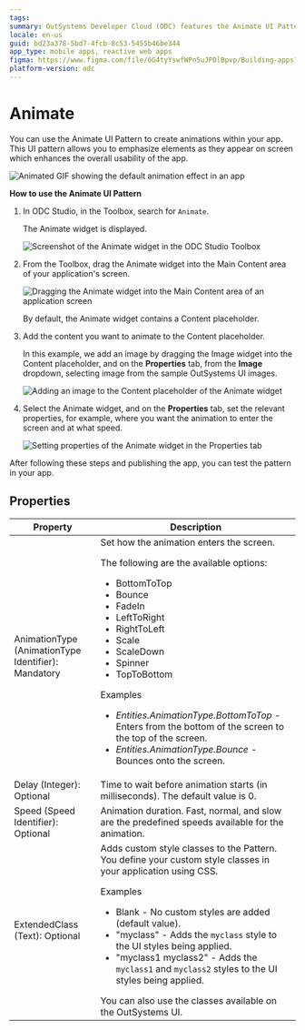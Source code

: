 ```yaml
---
tags:
summary: OutSystems Developer Cloud (ODC) features the Animate UI Pattern for enhancing app usability by animating elements on screen.
locale: en-us
guid: bd23a378-5bd7-4fcb-8c53-5455b46be344
app_type: mobile apps, reactive web apps
figma: https://www.figma.com/file/6G4tyYswfWPn5uJPDlBpvp/Building-apps?type=design&node-id=3203%3A12821&t=ZwHw8hXeFhwYsO5V-1
platform-version: odc
---
```

# Animate

You can use the Animate UI Pattern to create animations within your app. This UI pattern allows you to emphasize elements as they appear on screen which enhances the overall usability of the app.

![Animated GIF showing the default animation effect in an app](images/animation.gif "Default Animation Example")

**How to use the Animate UI Pattern**

1. In ODC Studio, in the Toolbox, search for `Animate`.

    The Animate widget is displayed.

    ![Screenshot of the Animate widget in the ODC Studio Toolbox](images/animate-3-ss.png "Animate Widget in Toolbox")

1. From the Toolbox, drag the Animate widget into the Main Content area of your application's screen.

    ![Dragging the Animate widget into the Main Content area of an application screen](images/animate-1-ss.png "Dragging Animate Widget")

    By default, the Animate widget contains a Content placeholder.

1. Add the content you want to animate to the Content placeholder.

    In this example, we add an image by dragging the Image widget into the Content placeholder, and on the **Properties** tab, from the **Image** dropdown, selecting image from the sample OutSystems UI images.

    ![Adding an image to the Content placeholder of the Animate widget](images/animate-4-ss.png "Adding Content to Animate Widget")

1. Select the Animate widget, and on the **Properties** tab, set the relevant properties, for example, where you want the animation to enter the screen and at what speed.

    ![Setting properties of the Animate widget in the Properties tab](images/animate-5-ss.png "Setting Animate Widget Properties")

After following these steps and publishing the app, you can test the pattern in your app.

## Properties

| Property                                            | Description                                                                                                                                                                                                                                                                                                                                                                                                                                                                                                                                                                                                            |
|-----------------------------------------------------|------------------------------------------------------------------------------------------------------------------------------------------------------------------------------------------------------------------------------------------------------------------------------------------------------------------------------------------------------------------------------------------------------------------------------------------------------------------------------------------------------------------------------------------------------------------------------------------------------------------------|
| AnimationType (AnimationType Identifier): Mandatory | Set how the animation enters the screen. <p>The following are the available options: <ul><li>BottomToTop</li> <li>Bounce</li><li>FadeIn</li><li>LeftToRight</li><li>RightToLeft</li><li>Scale</li><li>ScaleDown</li><li>Spinner</li><li>TopToBottom</li></ul></p> <p>Examples <ul><li>_Entities.AnimationType.BottomToTop_ - Enters from the bottom of the screen to the top of the screen.</li><li>_Entities.AnimationType.Bounce_ - Bounces onto the screen.</li></ul></p>                                                                                                                                           |
| Delay (Integer): Optional                           | Time to wait before animation starts (in milliseconds). The default value is 0.                                                                                                                                                                                                                                                                                                                                                                                                                                                                                                                                        |
| Speed (Speed Identifier): Optional                  | Animation duration. Fast, normal, and slow are the predefined speeds available for the animation.                                                                                                                                                                                                                                                                                                                                                                                                                                                                                                                      |
| ExtendedClass (Text): Optional                      | Adds custom style classes to the Pattern. You define your custom style classes in your application using CSS. <p>Examples <ul><li>Blank - No custom styles are added (default value).</li><li>"myclass" - Adds the ``myclass`` style to the UI styles being applied.</li><li>"myclass1 myclass2" - Adds the ``myclass1`` and ``myclass2`` styles to the UI styles being applied.</li></ul></p>You can also use the classes available on the OutSystems UI. |
